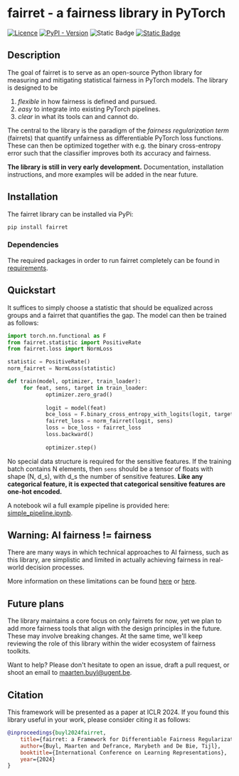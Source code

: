 # fairret - a fairness library in PyTorch

[![Licence](https://img.shields.io/github/license/aida-ugent/fairret)](https://github.com/aida-ugent/fairret/blob/main/LICENSE)
[![PyPI - Version](https://img.shields.io/pypi/v/fairret)](https://pypi.org/project/fairret/)
![Static Badge](https://img.shields.io/badge/PyTorch-ee4c2c)
[![Static Badge](https://img.shields.io/badge/Original%20Paper-00a0ff)](https://openreview.net/pdf?id=NnyD0Rjx2B)

## Description

The goal of fairret is to serve as an open-source Python library for measuring and mitigating statistical fairness in PyTorch models. The library is designed to be 
1. *flexible* in how fairness is defined and pursued.
2. *easy* to integrate into existing PyTorch pipelines.
3. *clear* in what its tools can and cannot do.

The central to the library is the paradigm of the _fairness regularization term_ (fairrets) that quantify unfairness as differentiable PyTorch loss functions. 
These can then be optimized together with e.g. the binary cross-entropy error such that the classifier improves both its accuracy and fairness.

**The library is still in very early development.** Documentation, installation instructions, and more examples will be added in the near future.

## Installation
The fairret library can be installed via PyPi:

```
pip install fairret
```

### Dependencies
The required packages in order to run fairret completely can be found in [requirements](https://github.com/aida-ugent/fairret/blob/main/requirements.txt).

## Quickstart

It suffices to simply choose a statistic that should be equalized across groups and a fairret that quantifies the gap. The model can then be trained as follows:

```python
import torch.nn.functional as F
from fairret.statistic import PositiveRate
from fairret.loss import NormLoss

statistic = PositiveRate()
norm_fairret = NormLoss(statistic)

def train(model, optimizer, train_loader):
     for feat, sens, target in train_loader:
            optimizer.zero_grad()
            
            logit = model(feat)
            bce_loss = F.binary_cross_entropy_with_logits(logit, target)
            fairret_loss = norm_fairret(logit, sens)
            loss = bce_loss + fairret_loss
            loss.backward()
            
            optimizer.step()
```

No special data structure is required for the sensitive features. If the training batch contains N elements, then `sens` should be a tensor of floats with shape (N, d_s), with d_s the number of sensitive features. **Like any categorical feature, it is expected that categorical sensitive features are one-hot encoded.**

A notebook wil a full example pipeline is provided here: [simple_pipeline.ipynb](/examples/simple_pipeline.ipynb).

## Warning: AI fairness != fairness
There are many ways in which technical approaches to AI fairness, such as this library, are simplistic and limited in actually achieving fairness in real-world decision processes.

More information on these limitations can be found [here](https://dl.acm.org/doi/full/10.1145/3624700) or [here](https://ojs.aaai.org/index.php/AAAI/article/view/26798).

## Future plans
The library maintains a core focus on only fairrets for now, yet we plan to add more fairness tools that align with the design principles in the future. These may involve breaking changes. At the same time, we'll keep reviewing the role of this library within the wider ecosystem of fairness toolkits. 

Want to help? Please don't hesitate to open an issue, draft a pull request, or shoot an email to [maarten.buyl@ugent.be](mailto:maarten.buyl@ugent.be).

## Citation
This framework will be presented as a paper at ICLR 2024. If you found this library useful in your work, please consider citing it as follows:

```bibtex
@inproceedings{buyl2024fairret,
    title={fairret: a Framework for Differentiable Fairness Regularization Terms},
    author={Buyl, Maarten and Defrance, Marybeth and De Bie, Tijl},
    booktitle={International Conference on Learning Representations},
    year={2024}
}
```
